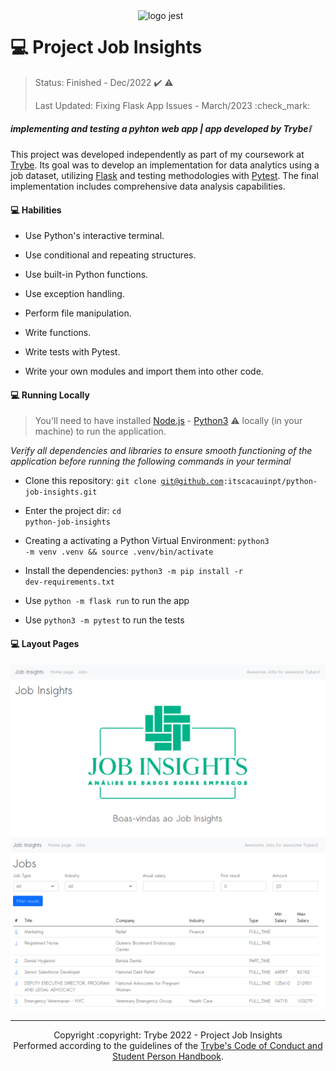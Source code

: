 <img src="https://user-images.githubusercontent.com/86060135/207189717-0ae70a59-495b-479d-9821-a92e8cdac9b7.png" alt="logo jest" width="300px" align="right" />

# :computer: Project Job Insights
> Status: Finished - Dec/2022 :heavy_check_mark: :warning:
>
> Last Updated: Fixing Flask App Issues - March/2023 :check_mark:

##### _implementing and testing a pyhton web app | app developed by Trybe:grey_exclamation:_

This project was developed independently as part of my coursework at [Trybe](https://www.betrybe.com/). Its goal was to develop an implementation for data analytics using a job dataset, utilizing [Flask](https://flask.palletsprojects.com/en/2.2.x/) and testing methodologies with [Pytest](https://docs.pytest.org/en/7.2.x/). The final implementation includes comprehensive data analysis capabilities.

#### :computer: Habilities

- Use Python's interactive terminal.

- Use conditional and repeating structures.

- Use built-in Python functions.

- Use exception handling.

- Perform file manipulation.

- Write functions.

- Write tests with Pytest.

- Write your own modules and import them into other code.

#### :computer: Running Locally
  > You'll need to have installed <a href="https://nodejs.org/en/download/">Node.js</a> - <a href="https://www.python.org/downloads/">Python3</a> :warning: locally (in your machine) to run the application.
  
 _Verify all dependencies and libraries to ensure smooth functioning of the application before running the following commands in your terminal_

- Clone this repository: <code>git clone git@github.com:itscacauinpt/python-job-insights.git</code>

- Enter the project dir: <code>cd python-job-insights</code>

- Creating a activating a Python Virtual Environment: <code>python3 -m venv .venv && source .venv/bin/activate</code>

- Install the dependencies: <code>python3 -m pip install -r dev-requirements.txt</code>

- Use <code>python -m flask run</code> to run the app

- Use <code>python3 -m pytest</code> to run the tests

#### :computer: Layout Pages

<div align="center">
  <img width="820px" src="https://github.com/itscacauinpt/python-job-insights/blob/main/assets/job-mainscreen.png"/>
  <img width="820px" src="https://github.com/itscacauinpt/python-job-insights/blob/main/assets/job-screen.png"/>
</div>

<hr/>

<div align="center">Copyright :copyright: Trybe 2022 - Project Job Insights
<br/>
Performed according to the guidelines of the <a href="https://blog.betrybe.com/wp-content/uploads/2020/12/Código-de-Conduta-Trybe-1.pdf" >Trybe's Code of Conduct and Student Person Handbook</a>.</div>
